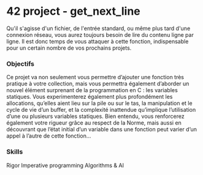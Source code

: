 # 42 project - get_next_line

Qu'il s'agisse d'un fichier, de l'entrée standard, ou même plus tard d'une connexion réseau, vous aurez toujours besoin de lire du contenu ligne par ligne. Il est donc temps de vous attaquer à cette fonction, indispensable pour un certain nombre de vos prochains projets.

### Objectifs

  Ce projet va non seulement vous permettre d’ajouter une fonction très pratique à
votre collection, mais vous permettra également d’aborder un nouvel élément surprenant
de la programmation en C : les variables statiques.
  Vous experimenterez également plus profondément les allocations, qu’elles aient lieu
sur la pile ou sur le tas, la manipulation et le cycle de vie d’un buffer, et la complexité
inattendue qu’implique l’utilisation d’une ou plusieurs variables statiques.
  Bien entendu, vous renforcerez également votre rigueur grâce au respect de la Norme,
mais aussi en découvrant que l’état initial d’un variable dans une fonction peut varier
d’un appel à l’autre de cette fonction...

### Skills

Rigor 
Imperative programming 
Algorithms & AI 
